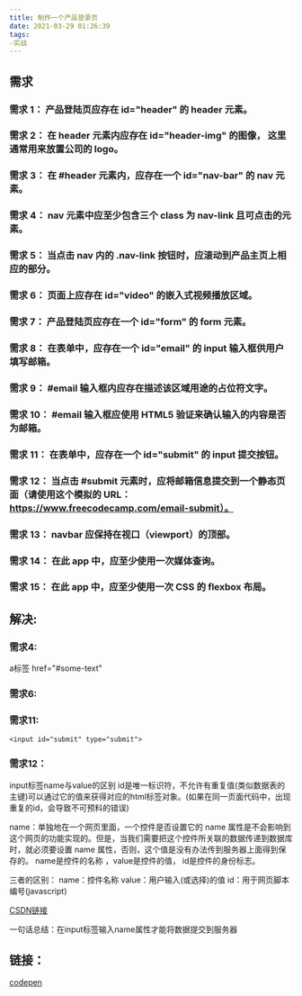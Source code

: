 ```yaml
---
title: 制作一个产品登录页
date: 2021-03-29 01:26:39
tags:
-实战
---
```

## 需求

### 需求 1： 产品登陆页应存在 id="header" 的 header 元素。

### 需求 2： 在 header 元素内应存在 id="header-img" 的图像， 这里通常用来放置公司的 logo。

### 需求 3： 在 #header 元素内，应存在一个 id="nav-bar" 的 nav 元素。

### 需求 4： nav 元素中应至少包含三个 class 为 nav-link 且可点击的元素。

### 需求 5： 当点击 nav 内的 .nav-link 按钮时，应滚动到产品主页上相应的部分。

### 需求 6： 页面上应存在 id="video" 的嵌入式视频播放区域。

### 需求 7： 产品登陆页应存在一个 id="form" 的 form 元素。

### 需求 8： 在表单中，应存在一个 id="email" 的 input 输入框供用户填写邮箱。

### 需求 9： #email 输入框内应存在描述该区域用途的占位符文字。

### 需求 10： #email 输入框应使用 HTML5 验证来确认输入的内容是否为邮箱。

### 需求 11： 在表单中，应存在一个 id="submit" 的 input 提交按钮。

### 需求 12： 当点击 #submit 元素时，应将邮箱信息提交到一个静态页面（请使用这个模拟的 URL：https://www.freecodecamp.com/email-submit）。

### 需求 13： navbar 应保持在视口（viewport）的顶部。

### 需求 14： 在此 app 中，应至少使用一次媒体查询。

### 需求 15： 在此 app 中，应至少使用一次 CSS 的 flexbox 布局。

## 解决:

### 需求4:

a标签 href="#some-text"

### 需求6:


### 需求11:

```HTML5
<input id="submit" type="submit">
```

### 需求12：

input标签name与value的区别
id是唯一标识符，不允许有重复值(类似数据表的主键)可以通过它的值来获得对应的html标签对象。(如果在同一页面代码中，出现重复的id，会导致不可预料的错误)

name：单独地在一个网页里面，一个控件是否设置它的 name 属性是不会影响到这个网页的功能实现的。但是，当我们需要把这个控件所关联的数据传递到数据库时，就必须要设置 name 属性，否则，这个值是没有办法传到服务器上面得到保存的。
name是控件的名称 ，value是控件的值， id是控件的身份标志。

三者的区别：
name：控件名称
value：用户输入(或选择)的值
id：用于网页脚本编号(javascript)

[CSDN链接](https://blog.csdn.net/houst388/article/details/70821255#:~:text=value%E6%98%AF%E4%B8%BA%E4%BA%86%E5%8C%BA%E5%88%86%E4%B8%8D%E5%90%8C,%E5%90%8E%E5%8F%B0%E8%BF%9B%E8%A1%8C%E8%AF%86%E5%88%AB%E7%9A%84value&text=555-,name%20%E7%94%A8%E4%BA%8E%E5%8F%91%E9%80%81%E6%95%B0%E6%8D%AE%EF%BC%8C%EF%BC%88%E5%83%8F%E5%A2%9E%E5%8A%A0%E5%8A%9F%E8%83%BD%EF%BC%8C%E6%B7%BB%E5%8A%A0,%E7%9A%84%E6%9C%8D%E5%8A%A1%E5%99%A8%E7%AB%AF%E7%9A%84%E6%A0%87%E7%A4%BA%EF%BC%8C%E6%AF%94%E5%A6%82)

一句话总结：在input标签输入name属性才能将数据提交到服务器

## 链接：

[codepen](https://codepen.io/Willem_Zhang/pen/zYNByWx)
